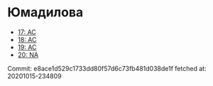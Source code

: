 # Юмадилова
- [17: AC](17.md)
- [18: AC](18.md)
- [19: AC](19.md)
- [20: NA](20.md)

Commit: e8ace1d529c1733dd80f57d6c73fb481d038de1f
 fetched at: 20201015-234809
